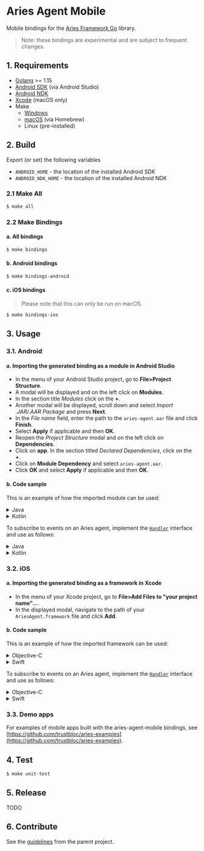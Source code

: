 # Aries Agent Mobile

Mobile bindings for the [Aries Framework Go](https://github.com/hyperledger/aries-framework-go) library.
> Note: these bindings are experimental and are subject to frequent changes.

## 1. Requirements

- [Golang](https://golang.org/doc/install) >= 1.15
- [Android SDK](https://developer.android.com/studio/install) (via Android Studio)
- [Android NDK](https://developer.android.com/ndk/downloads)
- [Xcode](https://developer.apple.com/xcode/) (macOS only)
- Make
    - [Windows](http://gnuwin32.sourceforge.net/packages/make.htm)
    - [macOS](https://brew.sh/) (via Homebrew)
    - Linux (pre-installed)


## 2. Build

Export (or set) the following variables
- `ANDROID_HOME` - the location of the installed Android SDK
- `ANDROID_NDK_HOME` - the location of the installed Android NDK

### 2.1 Make All

```bash
$ make all
```

### 2.2 Make Bindings

#### a. All bindings
```bash
$ make bindings
```

#### b. Android bindings
```bash
$ make bindings-android
```

#### c. iOS bindings
> Please note that this can only be run on macOS.
```bash
$ make bindings-ios
```

## 3. Usage

### 3.1. Android

#### a. Importing the generated binding as a module in Android Studio
- In the menu of your Android Studio project, go to **File>Project Structure**.
- A modal will be displayed and on the left click on **Modules**.
- In the section title _Modules_ click on the **+**.
- Another modal will be displayed, scroll down and select _Import .JAR/.AAR Package_ and press **Next**.
- In the _File name_ field, enter the path to the `aries-agent.aar` file and click **Finish**.
- Select **Apply** if applicable and then **OK**.
- Reopen the _Project Structure_ modal and on the left click on **Dependencies**.
- Click on **app**. In the section titled _Declared Dependencies_, click on the **+**.
- Click on **Module Dependency** and select `aries-agent.aar`.
- Click **OK** and select **Apply** if applicable and then **OK**.

#### b. Code sample
This is an example of how the imported module can be used:

<details><summary>Java</summary>
<p>

```java
import org.hyperledger.aries.api.AriesController;
import org.hyperledger.aries.api.IntroduceController;
import org.hyperledger.aries.ariesagent.Ariesagent;
import org.hyperledger.aries.models.RequestEnvelope;
import org.hyperledger.aries.models.ResponseEnvelope;
import org.hyperledger.aries.config.Options;

import java.nio.charset.StandardCharsets;
/*
...
*/
        // create options
        Options opts = new Options();
        opts.setAgentURL("http://example.com");
        opts.setUseLocalAgent(false);

        ResponseEnvelope res = new ResponseEnvelope();
        try {
            // create an aries agent instance
            AriesController a = Ariesagent.new_(opts);

            // create a controller
            IntroduceController i = a.getIntroduceController();

            // perform an operation
            byte[] data = "{}".getBytes(StandardCharsets.UTF_8);
            res = i.actions(new RequestEnvelope(data));
        } catch (Exception e) {
            e.printStackTrace();
        }

        String actionsResponse = new String(res.getPayload(), StandardCharsets.UTF_8);
        System.out.println(actionsResponse);
```

</p>
</details>


<details><summary>Kotlin</summary>
<p>
    
```kotlin
import org.hyperledger.aries.ariesagent.Ariesagent
import org.hyperledger.aries.config.Options
import org.hyperledger.aries.models.RequestEnvelope
import org.hyperledger.aries.models.ResponseEnvelope
import java.nio.charset.StandardCharsets
/*
...
*/
        // create options
        val opts = Options()
        opts.agentURL = "http://example.com"
        opts.useLocalAgent = false
        var res = ResponseEnvelope()
        try {
            // create an aries agent instance
            val a = Ariesagent.new_(opts)

            // create a controller
            val i = a.introduceController

            // perform an operation
            val data = "{}".toByteArray(StandardCharsets.UTF_8)
            res = i.actions(RequestEnvelope(data))
        } catch (e: Exception) {
            e.printStackTrace()
        }
        val actionsResponse = String(res.payload, StandardCharsets.UTF_8)
        println(actionsResponse)
```

</p>
</details>

To subscribe to events on an Aries agent, implement the [`Handler`](./pkg/api/handler.go) interface and use as follows:

<details><summary>Java</summary>
<p>
    
```java

import java.nio.charset.StandardCharsets;

import org.hyperledger.aries.api.Handler;

class MyHandler implements Handler {

    @Override
    public void handle(String topic, byte[] message) {
        System.out.println("received notification topic: ", topic);
        System.out.println("received notification message: ", new String(message, StandardCharsets.UTF_8));
    }
}

class AriesService {
    AriesController ariesAgent;

    public void newAgentWithHandler(String url, String websocketURL, bool useLocalAgent) {
        Options opts = new Options();
        opts.setAgentURL(url);
        opts.setWebsocketURL(websocketURL);
        opts.setUseLocalAgent(useLocalAgent);

        try {
            ariesAgent = Ariesagent.new_(opts);

            // register handler
            Handler handler = new MyHandler();
            String registrationID = ariesAgent.registerHandler(handler, "didexchange_states");
            System.out.println("handler registration id: ", registrationID);

        } catch (Exception e) {
            e.printStackTrace();
        }
    }
}
```

</p>
</details>


<details><summary>Kotlin</summary>
<p>
    
```kotlin

import org.hyperledger.aries.api.AriesController
import org.hyperledger.aries.api.Handler
import org.hyperledger.aries.ariesagent.Ariesagent
import org.hyperledger.aries.config.Options
import java.nio.charset.StandardCharsets

class MyHandler : Handler {
    override fun handle(topic: String, message: ByteArray) {
        println("received notification topic: $topic")
        println("received notification message: " + String(message, StandardCharsets.UTF_8))
    }
}

class AriesService {
    var ariesAgent: AriesController? = null
    fun newAgentWithHandler(url: String?, websocketURL: String?, useLocalAgent: Boolean) {
        val opts = Options()
        opts.agentURL = url
        opts.websocketURL = websocketURL
        opts.useLocalAgent = useLocalAgent
        try {
            ariesAgent = Ariesagent.new_(opts)

            // register handler
            val handler: Handler = MyHandler()
            val registrationID = ariesAgent.registerHandler(handler, "didexchange_states")
            println("handler registration id: $registrationID")
        } catch (e: Exception) {
            e.printStackTrace()
        }
    }
}
```

</p>
</details>

### 3.2. iOS

#### a. Importing the generated binding as a framework in Xcode
- In the menu of your Xcode project, go to **File>Add Files to "your project name"...**.
- In the displayed modal, navigate to the path of your `AriesAgent.framework` file and click **Add**.

#### b. Code sample
This is an example of how the imported framework can be used:


<details><summary>Objective-C</summary>
<p>
    
```objc
#import <AriesAgent/Ariesagent.h>
/*
...
*/
    NSError *error = nil;

    // create options
    ConfigOptions *opts = ConfigNew();
    // [opts setAgentURL:@"http://example.com"];
    [opts setUseLocalAgent:true];
    
    // create an aries agent instance
    ApiAriesController *ac = (ApiAriesController*) AriesagentNew(opts, &error);
    if(error) {
        NSLog(@"error creating an aries agent: %@", error);
    }
    
    // create a controller
    ApiVerifiableController *ic = (ApiVerifiableController*) [ac getVerifiableController:&error];
    if(error) {
        NSLog(@"error creating an verifiable controller instance: %@", error);
    }

    // perform an operation
    NSData *data = [@"" dataUsingEncoding:NSUTF8StringEncoding];
    ModelsRequestEnvelope *req = ModelsNewRequestEnvelope(data);
    ModelsResponseEnvelope *resp = [ic getCredentials:req];
    if(resp.error) {
        NSLog(@"error getting credentials: %@", resp.error.message);
    } else {
        NSString *credResp = [[NSString alloc] initWithData:resp.payload encoding:NSUTF8StringEncoding];
        NSLog(@"credentials response: %@", credResp);
    }
```

</p>
</details>


<details><summary>Swift</summary>
<p>
    
```swift
import AriesAgent

/*
...
*/
var error: Error? = nil

// create options
let opts = ConfigNew()
// [opts setAgentURL:@"http://example.com"];
opts?.useLocalAgent = true

// create an aries agent instance
let ac = AriesagentNew(opts, &error) as? ApiAriesController
if let error = error {
    print("error creating an aries agent: \(error)")
}

// create a controller
let ic = ac?.getVerifiableController(&error) as? ApiVerifiableController
if let error = error {
    print("error creating an verifiable controller instance: \(error)")
}

// perform an operation
let data = "".data(using: .utf8)
let req = ModelsNewRequestEnvelope(data)
let resp = ic.getCredentials(req)
if resp?.error != nil {
    if let message = resp?.error.message {
        print("error getting credentials: \(message)")
    }
} else {
    var credResp: String? = nil
    if let payload = resp?.payload {
        credResp = String(data: payload, encoding: .utf8)
    }
    print("credentials response: \(credResp ?? "")")
}
```

</p>
</details>


To subscribe to events on an Aries agent, implement the [`Handler`](./pkg/api/handler.go) interface and use as follows:


<details><summary>Objective-C</summary>
<p>
    
```objc

#import <AriesAgent/Ariesagent.h>

@interface MyHandler: NSObject<ApiHandler>{

}
@end

@implementation MyHandler
    
NSString *lastTopic, *lastMessage;

- (BOOL) handle: (NSString *)topic message:(NSData *)message
          error:(NSError * _Nullable __autoreleasing *)error {
    
    lastTopic = topic;
    lastMessage = [[NSString alloc] initWithData:message encoding:NSUTF8StringEncoding];
        
    return true;
}

@end

@interface AriesService()

@property NSString *urlToUse;
@property NSString *wsURLToUse;
@property BOOL useLocalAgent;
@property ApiAriesController* ariesAgent;

@end

@implementation AriesService

- (void) newAgentWithHandler {
    ConfigOptions *opts = ConfigNew();
    [opts setAgentURL:_urlToUse];
    [opts setUseLocalAgent:_useLocalAgent];
    [opts setWebsocketURL:_wsURLToUse];
    
    NSError *error = nil;
    
    _ariesAgent = (ApiAriesController*) AriesagentNew(opts, &error);
    if(error) {
        NSLog(@"error creating an aries agent: %@", error);
    }
    
    // register handler
    MyHandler *handler = [[MyHandler alloc] init];
    NSString *regID = [_ariesAgent registerHandler:handler topics:@"didexchange_states"];
    NSLog(@"handler registration id: %@", regID);
}

@end

```

</p>
</details>


<details><summary>Swift</summary>
<p>
    
```swift

import AriesAgent

var lastTopic: String?
    var lastMessage: String?

class MyHandler: NSObject, ApiHandler {
    func handle(
        _ topic: String?,
        message: Data?
    ) throws {

        lastTopic = topic
        if let message = message {
            lastMessage = String(data: message, encoding: .utf8)
        }

        return true
    }
}

class AriesService {
    private var urlToUse: String?
    private var wsURLToUse: String?
    private var useLocalAgent = false
    private var ariesAgent: ApiAriesController?

    func newAgentWithHandler() {
        let opts = ConfigNew()
        opts?.agentURL = urlToUse
        opts?.useLocalAgent = useLocalAgent
        opts?.websocketURL = wsURLToUse

        var error: Error? = nil

        ariesAgent = AriesagentNew(opts, &error) as? ApiAriesController
        if let error = error {
            print("error creating an aries agent: \(error)")
        }

        // register handler
        let handler = MyHandler()
        let regID = ariesAgent?.register(handler, topics: "didexchange_states")
        print("handler registration id: \(regID ?? "")")
    }
}

```

</p>
</details>

### 3.3. Demo apps

For examples of mobile apps built with the aries-agent-mobile bindings, see [https://github.com/trustbloc/aries-examples](https://github.com/trustbloc/aries-examples).


## 4. Test

```bash
$ make unit-test
```


## 5. Release

TODO


## 6. Contribute

See the [guidelines](https://github.com/hyperledger/aries-framework-go/blob/master/.github/CONTRIBUTING.md) from the parent project.
